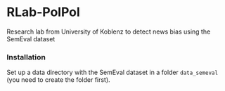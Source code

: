 # RLab-PolPol
Research lab from University of Koblenz to detect news bias using the SemEval dataset

### Installation
Set up a data directory with the SemEval dataset in a folder `data_semeval` (you need to create the folder first).
